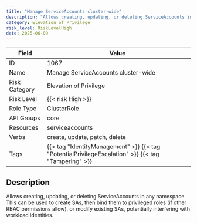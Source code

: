 ```yaml
---
title: "Manage ServiceAccounts cluster-wide"
description: "Allows creating, updating, or deleting ServiceAccounts in any namespace. This can be used to create SAs, then bind them to privileged roles (if other RBAC permissions allow), or modify existing SAs, potentially interfering with workload identities."
category: Elevation of Privilege
risk_level: RiskLevelHigh
date: 2025-06-09
---
```


| Field         | Value                                                                                               |
| ------------- | --------------------------------------------------------------------------------------------------- |
| ID            | 1067                                                                                                |
| Name          | Manage ServiceAccounts cluster-wide                                                                 |
| Risk Category | Elevation of Privilege                                                                              |
| Risk Level    | {{< risk High >}}                                                                                   |
| Role Type     | ClusterRole                                                                                         |
| API Groups    | core                                                                                                |
| Resources     | serviceaccounts                                                                                     |
| Verbs         | create, update, patch, delete                                                                       |
| Tags          | {{< tag "IdentityManagement" >}} {{< tag "PotentialPrivilegeEscalation" >}} {{< tag "Tampering" >}} |

## Description

Allows creating, updating, or deleting ServiceAccounts in any namespace. This can be used to create SAs, then bind them to privileged roles (if other RBAC permissions allow), or modify existing SAs, potentially interfering with workload identities.
